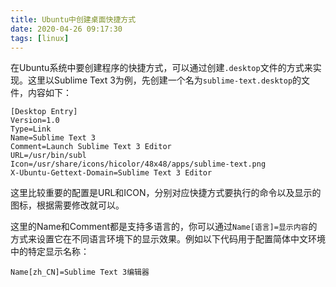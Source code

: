 ```yaml
---
title: Ubuntu中创建桌面快捷方式
date: 2020-04-26 09:17:30
tags: [linux]
---
```


在Ubuntu系统中要创建程序的快捷方式，可以通过创建`.desktop`文件的方式来实现。这里以Sublime Text 3为例，先创建一个名为`sublime-text.desktop`的文件，内容如下：
```
[Desktop Entry]
Version=1.0
Type=Link
Name=Sublime Text 3
Comment=Launch Sublime Text 3 Editor
URL=/usr/bin/subl
Icon=/usr/share/icons/hicolor/48x48/apps/sublime-text.png
X-Ubuntu-Gettext-Domain=Sublime Text 3 Editor
```
<!--More -->

这里比较重要的配置是URL和ICON，分别对应快捷方式要执行的命令以及显示的图标，根据需要修改就可以。

这里的Name和Comment都是支持多语言的，你可以通过`Name[语言]=显示内容`的方式来设置它在不同语言环境下的显示效果。例如以下代码用于配置简体中文环境中的特定显示名称：
```
Name[zh_CN]=Sublime Text 3编辑器
```
